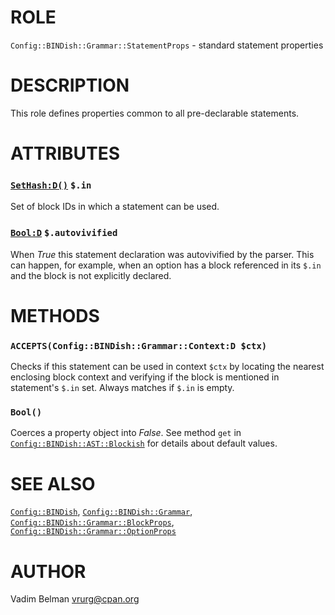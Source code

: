 ROLE
====

`Config::BINDish::Grammar::StatementProps` - standard statement properties

DESCRIPTION
===========

This role defines properties common to all pre-declarable statements.

ATTRIBUTES
==========

### [`SetHash:D()`](https://docs.raku.org/type/SetHash) `$.in`

Set of block IDs in which a statement can be used.

### [`Bool:D`](https://docs.raku.org/type/Bool) `$.autovivified`

When *True* this statement declaration was autovivified by the parser. This can happen, for example, when an option has a block referenced in its `$.in` and the block is not explicitly declared.

METHODS
=======

### `ACCEPTS(Config::BINDish::Grammar::Context:D $ctx)`

Checks if this statement can be used in context `$ctx` by locating the nearest enclosing block context and verifying if the block is mentioned in statement's `$.in` set. Always matches if `$.in` is empty.

### `Bool()`

Coerces a property object into *False*. See method `get` in [`Config::BINDish::AST::Blockish`](../AST/Blockish.md) for details about default values.

SEE ALSO
========

[`Config::BINDish`](../../BINDish.md), [`Config::BINDish::Grammar`](../Grammar.md), [`Config::BINDish::Grammar::BlockProps`](BlockProps.md), [`Config::BINDish::Grammar::OptionProps`](OptionProps.md)

AUTHOR
======

Vadim Belman <vrurg@cpan.org>

